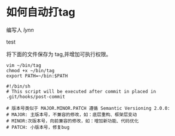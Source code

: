 
如何自动打tag
===

编写人 *lynn*

test

将下面的文件保存为 tag,并增加可执行权限。

    vim ~/bin/tag
    chmod +x ~/bin/tag
    export PATH=~/bin:$PATH

```
#!/bin/sh
# This script will be executed after commit in placed in .git/hooks/post-commit

# 版本号类似于 MAJOR.MINOR.PATCH 遵循 Semantic Versioning 2.0.0:
# MAJOR: 主版本号，不兼容的修改，如：底层重构、框架层变动
# MINOR:次版本号，向前兼容的修改，如：增加新功能、代码优化
# PATCH: 小版本号，修复bug